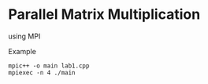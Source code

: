 # Parallel Matrix Multiplication

using MPI

Example
```
mpic++ -o main lab1.cpp
mpiexec -n 4 ./main
```

